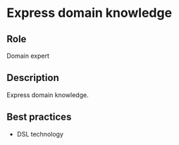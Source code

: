 # Express domain knowledge

## Role

Domain expert  

## Description

Express domain knowledge.

## Best practices

* DSL technology
  
